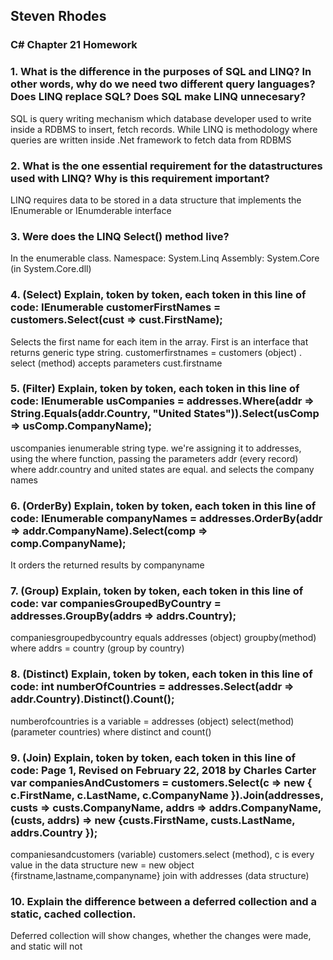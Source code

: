 ## Steven Rhodes
### C# Chapter 21 Homework

### 1. What is the difference in the purposes of SQL and LINQ? In other words, why do we need two different query languages? Does LINQ replace SQL? Does SQL make LINQ unnecesary?
SQL is query writing mechanism which database developer used to write inside a RDBMS to insert, fetch records. While LINQ is methodology where queries are written inside .Net framework to fetch data from RDBMS

### 2. What is the one essential requirement for the datastructures used with LINQ? Why is this requirement important?
LINQ requires data to be stored in a data structure that implements the IEnumerable or IEnumderable<T> interface

### 3. Were does the LINQ Select() method live?
In the enumerable class. 
Namespace:   System.Linq
Assembly:  System.Core (in System.Core.dll)

### 4. (Select) Explain, token by token, each token in this line of code: IEnumerable<string> customerFirstNames = customers.Select(cust => cust.FirstName);
Selects the first name for each item in the array. First is an interface that returns generic type string. customerfirstnames = customers (object) . select (method) accepts parameters cust.firstname

### 5. (Filter) Explain, token by token, each token in this line of code: IEnumerable<string> usCompanies = addresses.Where(addr => String.Equals(addr.Country, "United States")).Select(usComp => usComp.CompanyName);
uscompanies ienumerable string type. we're assigning it to addresses, using the where function, passing the parameters addr (every record) where addr.country and united states are equal. and selects the company names

### 6. (OrderBy) Explain, token by token, each token in this line of code: IEnumerable<string> companyNames = addresses.OrderBy(addr => addr.CompanyName).Select(comp => comp.CompanyName);
It orders the returned results by companyname

### 7. (Group) Explain, token by token, each token in this line of code: var companiesGroupedByCountry = addresses.GroupBy(addrs => addrs.Country);
companiesgroupedbycountry equals addresses (object) groupby(method) where addrs = country (group by country)

### 8. (Distinct) Explain, token by token, each token in this line of code: int numberOfCountries = addresses.Select(addr => addr.Country).Distinct().Count();
numberofcountries is a variable = addresses (object) select(method) (parameter countries) where distinct and count()

### 9. (Join) Explain, token by token, each token in this line of code: Page 1, Revised on February 22, 2018 by Charles Carter var companiesAndCustomers = customers.Select(c => new { c.FirstName, c.LastName, c.CompanyName }).Join(addresses, custs => custs.CompanyName, addrs => addrs.CompanyName, (custs, addrs) => new {custs.FirstName, custs.LastName, addrs.Country });
companiesandcustomers (variable) customers.select (method), c is every value in the data structure new = new object {firstname,lastname,companyname} join with addresses (data structure)

### 10. Explain the difference between a deferred collection and a static, cached collection.
Deferred collection will show changes, whether the changes were made, and static will not